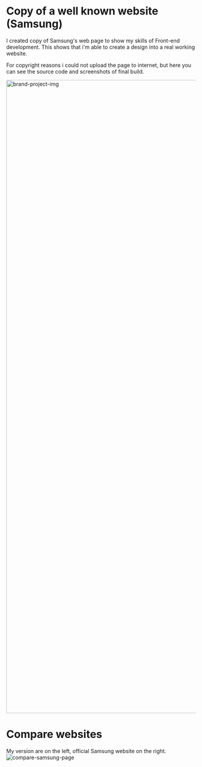 # Copy of a well known website (Samsung)
I created copy of Samsung's web page to show my skills of Front-end development. 
This shows that i'm able to create a design into a real working website.

For copyright reasons i could not upload the page to internet, but here you can see the source code and screenshots of final build.

<img width="1680" alt="brand-project-img" src="https://github.com/Vege25/brand-design-copy/assets/64736229/07430e6c-b15d-45a2-afde-98c7129e27d8">

# Compare websites
My version are on the left, official Samsung website on the right.
![compare-samsung-page](https://github.com/Vege25/brand-design-copy/assets/64736229/57ce1396-5251-4b0b-ad3f-21d6eb7397fe)
